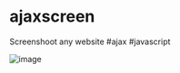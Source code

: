 # ajaxscreen
Screenshoot any website 
#ajax
#javascript

![image](https://user-images.githubusercontent.com/46255405/161033148-328fbdae-f295-4251-8d9f-e09f5c725909.png)

